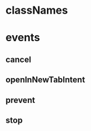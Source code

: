 # classNames

<!-- TODO-START
TODO: Fill short description here.

## Type signature

TODO: Fill type signature down below.

```
any ⇒ any
```

## Examples

TODO: List at least one example down below.

```javascript
classNames(); // ⇒ TODO
```

## Questions

TODO: List questions that may this function answers.
TODO-END -->

# events

## cancel

<!-- TODO-START
TODO: Fill short description here.

### Type signature

TODO: Fill type signature down below.

```
any ⇒ any
```

### Examples

TODO: List at least one example down below.

```javascript
cancel(); // ⇒ TODO
```

### Questions

TODO: List questions that may this function answers.
TODO-END -->

## openInNewTabIntent

<!-- TODO-START
TODO: Fill short description here.

### Type signature

TODO: Fill type signature down below.

```
any ⇒ any
```

### Examples

TODO: List at least one example down below.

```javascript
openInNewTabIntent(); // ⇒ TODO
```

### Questions

TODO: List questions that may this function answers.
TODO-END -->

## prevent

<!-- TODO-START
TODO: Fill short description here.

### Type signature

TODO: Fill type signature down below.

```
any ⇒ any
```

### Examples

TODO: List at least one example down below.

```javascript
prevent(); // ⇒ TODO
```

### Questions

TODO: List questions that may this function answers.
TODO-END -->

## stop

<!-- TODO-START
TODO: Fill short description here.

### Type signature

TODO: Fill type signature down below.

```
any ⇒ any
```

### Examples

TODO: List at least one example down below.

```javascript
stop(); // ⇒ TODO
```

### Questions

TODO: List questions that may this function answers.
TODO-END -->
